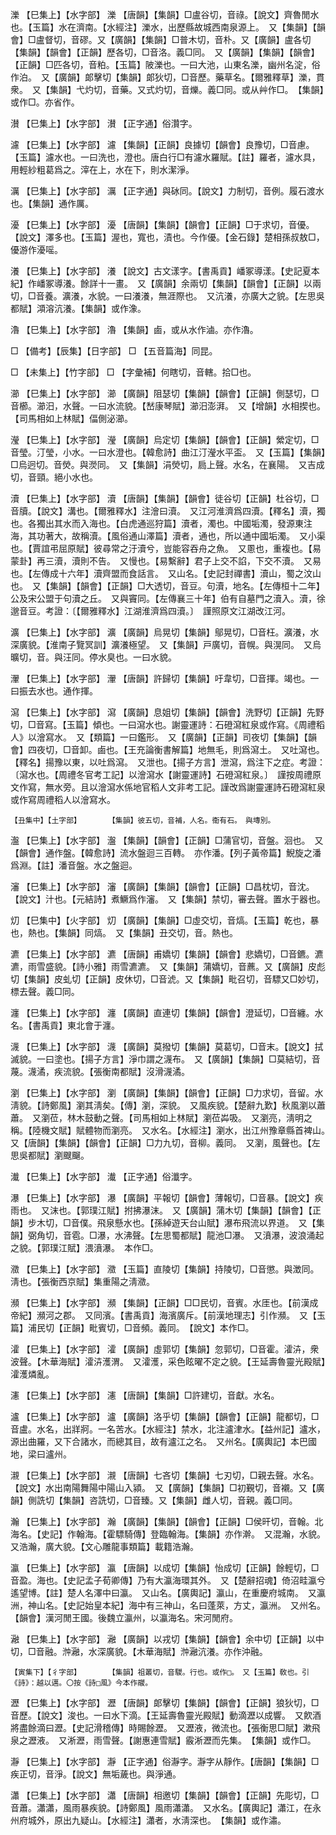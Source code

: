 <!-- { "loadSidebar": true } -->
濼	【巳集上】【水字部】	濼	【唐韻】【集韻】□盧谷切，音祿。【說文】齊魯閒水也。【玉篇】水在濟南。【水經注】濼水，出歷縣故城西南泉源上。　又【集韻】【韻會】□盧督切，音磟。又【廣韻】【集韻】□普木切，音朴。又【廣韻】盧各切【集韻】【韻會】【正韻】歷各切，□音洛。義□同。　又【廣韻】【集韻】【韻會】【正韻】□匹各切，音粕。【玉篇】陂濼也。一曰大池，山東名濼，幽州名淀，俗作泊。　又【廣韻】郞擊切【集韻】郞狄切，□音歷。藥草名。【爾雅釋草】濼，貫衆。　又【集韻】弋灼切，音藥。又式灼切，音爍。義□同。或从艸作□。　【集韻】或作□。亦省作。

濽	【巳集上】【水字部】	濽	【正字通】俗灒字。

濾	【巳集上】【水字部】	濾	【集韻】【正韻】良據切【韻會】良豫切，□音慮。【玉篇】濾水也。一曰洗也，澄也。唐白行□有濾水羅賦。【註】羅者，濾水具，用輕紗粗葛爲之。滓在上，水在下，則水潔淨。

濿	【巳集上】【水字部】	濿	【正字通】與砅同。【說文】力制切，音例。履石渡水也。【集韻】通作厲。

瀀	【巳集上】【水字部】	瀀	【唐韻】【集韻】【韻會】【正韻】□于求切，音優。【說文】澤多也。【玉篇】渥也，寬也，漬也。今作優。【金石錄】楚相孫叔敖□，優游作瀀嗂。

瀁	【巳集上】【水字部】	瀁	【說文】古文漾字。【書禹貢】嶓冢導漾。【史記夏本紀】作嶓冢導瀁。餘詳十一畫。　又【廣韻】余兩切【集韻】【韻會】【正韻】以兩切，□音養。瀇瀁，水貌。一曰瀁瀁，無涯際也。　又沆瀁，亦廣大之貌。【左思吳都賦】澒溶沆瀁。【集韻】或作潒。

瀂	【巳集上】【水字部】	瀂	【集韻】鹵，或从水作滷。亦作瀂。

□	【備考】【辰集】【日字部】	□	【五音篇海】同昆。

□	【未集上】【竹字部】	□	【字彙補】何瞎切，音轄。拾□也。

瀄	【巳集上】【水字部】	瀄	【廣韻】阻瑟切【集韻】【韻會】【正韻】側瑟切，□音櫛。瀄汨，水聲。一曰水流貌。【嵆康琴賦】瀄汨澎湃。　又【增韻】水相揳也。【司馬相如上林賦】偪側泌瀄。

瀅	【巳集上】【水字部】	瀅	【廣韻】烏定切【集韻】【韻會】【正韻】縈定切，□音瑩。汀瑩，小水。一曰水澄也。【韓愈詩】曲江汀瀅水平盃。　又【玉篇】【集韻】□烏迥切。音熒。與濙同。　又【集韻】涓熒切，扃上聲。水名，在襄陽。　又吉成切，音頸。絕小水也。

瀆	【巳集上】【水字部】	瀆	【唐韻】【集韻】【韻會】徒谷切【正韻】杜谷切，□音牘。【說文】溝也。【爾雅釋水】注澮曰瀆。　又江河淮濟爲四瀆。【釋名】瀆，獨也。各獨出其水而入海也。【白虎通巡狩篇】瀆者，濁也。中國垢濁，發源東注海，其功著大，故稱瀆。【風俗通山澤篇】瀆者，通也，所以通中國垢濁。　又小渠也。【賈誼弔屈原賦】彼尋常之汙瀆兮，豈能容吞舟之魚。　又慁也，重複也。【易蒙卦】再三瀆，瀆則不告。　又慢也。【易繫辭】君子上交不諂，下交不瀆。　又易也。【左傳成十六年】瀆齊盟而食話言。　又山名。【史記封禪書】瀆山，蜀之汶山也。　又【集韻】【韻會】【正韻】□大透切，音豆。句瀆，地名。【左傳桓十二年】公及宋公盟于句瀆之丘。　又與竇同。【左傳襄三十年】伯有自墓門之瀆入。瀆，徐邈音豆。考證：〔【爾雅釋水】江湖淮濟爲四瀆。〕　謹照原文江湖改江河。 

瀇	【巳集上】【水字部】	瀇	【廣韻】烏晃切【集韻】鄔晃切，□音枉。瀇瀁，水深廣貌。【淮南子覽冥訓】瀇瀁極望。　又【集韻】戸廣切，音幌。與滉同。　又烏曠切，音。與汪同。停水臭也。一曰水貌。

瀈	【巳集上】【水字部】	瀈	【唐韻】許歸切【集韻】吁韋切，□音揮。竭也。一曰振去水也。通作揮。

瀉	【巳集上】【水字部】	瀉	【廣韻】息姐切【集韻】【韻會】洗野切【正韻】先野切，□音寫。【玉篇】傾也。一曰瀉水也。謝靈運詩：石磴瀉紅泉或作寫。《周禮稻人》以澮寫水。　又【類篇】一曰鑑形。　又【廣韻】【正韻】司夜切【集韻】【韻會】四夜切，□音卸。鹵也。【王充論衡書解篇】地無毛，則爲瀉土。　又吐瀉也。【釋名】揚豫以東，以吐爲瀉。　又泄也。【揚子方言】泄瀉，爲注下之症。考證：〔瀉水也。【周禮冬官考工記】以澮瀉水【謝靈運詩】石磴瀉紅泉。〕　謹按周禮原文作寫，無水旁。且以澮瀉水係地官稻人文非考工記。謹改爲謝靈運詩石磴瀉紅泉或作寫周禮稻人以澮寫水。 

	【丑集中】【土字部】		【集韻】彼五切，音補，人名。衞有石。　與塼別。

瀊	【巳集上】【水字部】	瀊	【集韻】【韻會】【正韻】□蒲官切，音盤。洄也。　又【韻會】通作盤。【韓愈詩】流水盤迴三百轉。　亦作潘。【列子黃帝篇】鯢旋之潘爲淵。【註】潘音盤。水之盤迴。

瀋	【巳集上】【水字部】	瀋	【廣韻】【集韻】【韻會】【正韻】□昌枕切，音沈。【說文】汁也。【元結詩】煮鱖爲作瀋。　又【集韻】禁切，審去聲。置水于器也。

灱	【巳集中】【火字部】	灱	【廣韻】【集韻】□虛交切，音熇。【玉篇】乾也，暴也，熱也。【集韻】同熇。　又【集韻】丑交切，音。熱也。

瀌	【巳集上】【水字部】	瀌	【唐韻】甫嬌切【集韻】【韻會】悲嬌切，□音鑣。瀌瀌，雨雪盛貌。【詩小雅】雨雪瀌瀌。　又【集韻】蒲嬌切，音藨。又【廣韻】皮彪切【集韻】皮虬切【正韻】皮休切，□音淲。又【集韻】毗召切，音驃又□妙切，標去聲。義□同。

瀍	【巳集上】【水字部】	瀍	【廣韻】直連切【集韻】【韻會】澄延切，□音纏。水名。【書禹貢】東北會于瀍。

瀎	【巳集上】【水字部】	瀎	【廣韻】莫撥切【集韻】莫葛切，□音末。【說文】拭滅貌。一曰塗也。【揚子方言】淨巾謂之瀎布。　又【廣韻】【集韻】□莫結切，音蔑。瀎潏，疾流貌。【張衡南都賦】沒滑瀎潏。

瀏	【巳集上】【水字部】	瀏	【廣韻】【集韻】【韻會】【正韻】□力求切，音留。水淸貌。【詩鄭風】瀏其淸矣。【傳】瀏，深貌。　又風疾貌。【楚辭九歎】秋風瀏以蕭蕭。　又瀏莅，林木鼓動之聲。【司馬相如上林賦】瀏莅芔吸。　又瀏亮，淸明之稱。【陸機文賦】賦體物而瀏亮。　又水名。【水經注】瀏水，出江州豫章縣首裨山。　又【唐韻】【集韻】【韻會】【正韻】□力九切，音柳。義同。　又瀏，風聲也。【左思吳都賦】瀏颼飀。

瀐	【巳集上】【水字部】	瀐	【正字通】俗瀸字。

瀑	【巳集上】【水字部】	瀑	【廣韻】平報切【韻會】薄報切，□音暴。【說文】疾雨也。　又沫也。【郭璞江賦】拊拂瀑沫。　又【廣韻】蒲木切【集韻】【韻會】【正韻】步木切，□音僕。飛泉懸水也。【孫綽遊天台山賦】瀑布飛流以界道。　又【集韻】弼角切，音雹。□瀑，水沸聲。【左思蜀都賦】龍池□瀑。　又濆瀑，波浪涌起之貌。【郭璞江賦】渨濆瀑。　本作□。

瀓	【巳集上】【水字部】	瀓	【玉篇】直陵切【集韻】持陵切，□音懲。與澂同。淸也。【張衡西京賦】集重陽之淸瀓。

瀕	【巳集上】【水字部】	瀕	【集韻】【正韻】□□民切，音賓。水厓也。【前漢成帝紀】瀕河之郡。　又同濱。【書禹貢】海濱廣斥。【前漢地理志】引作瀕。　又【玉篇】浦民切【正韻】毗賓切，□音頻。義同。　【說文】本作□。

瀖	【巳集上】【水字部】	瀖	【廣韻】虛郭切【集韻】忽郭切，□音霍。瀖泋，衆波聲。【木華海賦】瀖泋濩渭。　又瀖濩，采色眩曜不定之貌。【王延壽魯靈光殿賦】瀖濩燐亂。

瀗	【巳集上】【水字部】	瀗	【唐韻】【集韻】□許建切，音獻。水名。

瀘	【巳集上】【水字部】	瀘	【廣韻】洛乎切【集韻】【韻會】【正韻】龍都切，□音盧。水名，出牂牁。一名苦水。【水經注】禁水，北注瀘津水。【益州記】瀘水，源出曲羅，又下合諸水，而總其目，故有瀘江之名。　又州名。【廣輿記】本巴國地，梁曰瀘州。

瀙	【巳集上】【水字部】	瀙	【唐韻】七吝切【集韻】七刃切，□親去聲。水名。【說文】水出南陽舞陽中陽山入潁。　又【廣韻】【集韻】□初覲切，音襯。又【廣韻】側詵切【集韻】咨詵切，□音臻。又【集韻】雌人切，音親。義□同。

瀚	【巳集上】【水字部】	瀚	【廣韻】【集韻】【韻會】【正韻】□侯旰切，音翰。北海名。【史記】作翰海。【霍驃騎傳】登臨翰海。【集韻】亦作澣。　又混瀚，水貌。　又浩瀚，廣大貌。【文心雕龍事類篇】載籍浩瀚。

瀛	【巳集上】【水字部】	瀛	【唐韻】以成切【集韻】怡成切【正韻】餘輕切，□音盈。海也。【史記孟子荀卿傳】乃有大瀛海環其外。　又【楚辭招魂】倚沼畦瀛兮遙望博。【註】楚人名澤中曰瀛。　又山名。【廣輿記】瀛山，在重慶府城南。　又瀛洲，神山名。【史記始皇本紀】海中有三神山，名曰蓬萊，方丈，瀛洲。　又州名。【韻會】漢河閒王國。後魏立瀛州，以瀛海名。宋河閒府。

瀜	【巳集上】【水字部】	瀜	【廣韻】以戎切【集韻】【韻會】余中切【正韻】以中切，□音融。浺瀜，水深廣貌。【木華海賦】浺瀜沆瀁。亦作沖融。

	【寅集下】【彳字部】		【集韻】祖叢切，音騣。行也。或作□。　又【玉篇】敎也。引《詩》：越以邁。〇按《詩□風》今本作鬷。

瀝	【巳集上】【水字部】	瀝	【唐韻】郞擊切【集韻】【韻會】【正韻】狼狄切，□音歷。【說文】浚也。一曰水下滴。【王延壽魯靈光殿賦】動滴瀝以成響。　又飮酒將盡餘滴曰瀝。【史記滑稽傳】時賜餘瀝。　又瀝液，微流也。【張衡思□賦】漱飛泉之瀝液。　又淅瀝，雨雪聲。【謝惠連雪賦】霰淅瀝而先集。　【集韻】或作□。

瀞	【巳集上】【水字部】	瀞	【正字通】俗瀞字。瀞字从靜作。【唐韻】【集韻】□疾正切，音淨。【說文】無垢薉也。與淨通。

瀟	【巳集上】【水字部】	瀟	【唐韻】相邀切【集韻】【韻會】【正韻】先彫切，□音蕭。瀟瀟，風雨暴疾貌。【詩鄭風】風雨瀟瀟。　又水名。【廣輿記】瀟江，在永州府城外，原出九疑山。【水經注】瀟者，水淸深也。　【集韻】或作潚。

